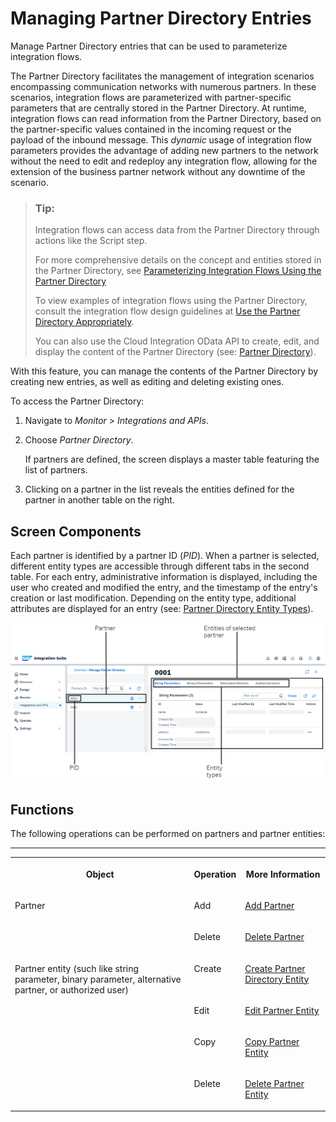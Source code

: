 <!-- loio3d6eee7b9e40454c8af1708dac37ea3c -->

# Managing Partner Directory Entries

Manage Partner Directory entries that can be used to parameterize integration flows.

The Partner Directory facilitates the management of integration scenarios encompassing communication networks with numerous partners. In these scenarios, integration flows are parameterized with partner-specific parameters that are centrally stored in the Partner Directory. At runtime, integration flows can read information from the Partner Directory, based on the partner-specific values contained in the incoming request or the payload of the inbound message. This *dynamic* usage of integration flow parameters provides the advantage of adding new partners to the network without the need to edit and redeploy any integration flow, allowing for the extension of the business partner network without any downtime of the scenario.

> ### Tip:  
> Integration flows can access data from the Partner Directory through actions like the Script step.
> 
> For more comprehensive details on the concept and entities stored in the Partner Directory, see [Parameterizing Integration Flows Using the Partner Directory](parameterizing-integration-flows-using-the-partner-directory-b7812a5.md)
> 
> To view examples of integration flows using the Partner Directory, consult the integration flow design guidelines at [Use the Partner Directory Appropriately](use-the-partner-directory-appropriately-6e00412.md).
> 
> You can also use the Cloud Integration OData API to create, edit, and display the content of the Partner Directory \(see: [Partner Directory](partner-directory-0fe80dc.md)\).

With this feature, you can manage the contents of the Partner Directory by creating new entries, as well as editing and deleting existing ones.

To access the Partner Directory:

1.  Navigate to *Monitor* \> *Integrations and APIs*.

2.  Choose *Partner Directory*.

    If partners are defined, the screen displays a master table featuring the list of partners.

3.  Clicking on a partner in the list reveals the entities defined for the partner in another table on the right.




<a name="loio3d6eee7b9e40454c8af1708dac37ea3c__section_nlb_1dy_rcc"/>

## Screen Components

Each partner is identified by a partner ID \(*PID*\). When a partner is selected, different entity types are accessible through different tabs in the second table. For each entry, administrative information is displayed, including the user who created and modified the entry, and the timestamp of the entry's creation or last modification. Depending on the entity type, additional attributes are displayed for an entry \(see: [Partner Directory Entity Types](partner-directory-entity-types-950f4b2.md)\).

![](images/Partner_Directory_UI_ece21e6.png)



<a name="loio3d6eee7b9e40454c8af1708dac37ea3c__section_s1d_zcy_rcc"/>

## Functions

The following operations can be performed on partners and partner entities:

****


<table>
<tr>
<th valign="top">

Object

</th>
<th valign="top">

Operation

</th>
<th valign="top">

More Information

</th>
</tr>
<tr>
<td valign="top" rowspan="2">

Partner

</td>
<td valign="top">

Add

</td>
<td valign="top">

[Add Partner](add-partner-414b97d.md) 

</td>
</tr>
<tr>
<td valign="top">

Delete

</td>
<td valign="top">

[Delete Partner](delete-partner-83a9bfd.md) 

</td>
</tr>
<tr>
<td valign="top" rowspan="4">

Partner entity \(such like string parameter, binary parameter, alternative partner, or authorized user\)

</td>
<td valign="top">

Create

</td>
<td valign="top">

[Create Partner Directory Entity](create-partner-directory-entity-f41418f.md) 

</td>
</tr>
<tr>
<td valign="top">

Edit

</td>
<td valign="top">

[Edit Partner Entity](edit-partner-entity-858af76.md) 

</td>
</tr>
<tr>
<td valign="top">

Copy

</td>
<td valign="top">

[Copy Partner Entity](copy-partner-entity-d110a04.md) 

</td>
</tr>
<tr>
<td valign="top">

Delete

</td>
<td valign="top">

[Delete Partner Entity](delete-partner-entity-25aed52.md) 

</td>
</tr>
</table>

